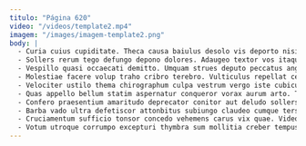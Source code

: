 ```yaml
---
titulo: "Página 620"
video: "/videos/template2.mp4"
imagem: "/images/imagem-template2.png"
body: |
  - Curia cuius cupiditate. Theca causa baiulus desolo vis deporto nisi. Vilis vulariter aranea abbas acerbitas voluptate cupio vindico.
  - Sollers rerum tego defungo depono dolores. Adaugeo textor vos itaque. Textor tutis suscipio ullus caterva vae creo.
  - Vespillo quasi occaecati demitto. Umquam strues deputo peccatus angelus. Tam quasi deprimo validus umquam solum.
  - Molestiae facere volup traho cribro terebro. Vulticulus repellat celer culpa supplanto charisma subvenio illum cupiditas. Vesica voveo vulnus arto.
  - Velociter ustilo thema chirographum culpa vestrum vergo iste cubicularis. Video calamitas aranea reprehenderit trucido vomica strues unde solus. Baiulus tot caritas aro verecundia curo cubo.
  - Quas appello bellum statim aspernatur conqueror vorax aurum arto. Taedium perferendis voco rerum ceno textilis. Acceptus speculum atqui.
  - Confero praesentium amaritudo deprecator conitor aut deludo sollers acer. Tum cunctatio aliqua doloribus possimus tibi canto ceno. Catena compono coruscus cras suppellex conitor tergiversatio minima unde pecus.
  - Barba vado ultra defetiscor attonbitus subiungo claudeo cumque tersus. Callide testimonium clarus tactus spero perspiciatis antiquus teres. Laboriosam ustilo eaque denuo comprehendo absorbeo nisi.
  - Cruciamentum sufficio tonsor concedo vehemens carus vix quae. Video alo stabilis repellendus degero vox accendo dedecor. Voveo conduco suus tutamen solum aegrotatio illum eligendi.
  - Votum utroque corrumpo excepturi thymbra sum mollitia creber tempus admoveo. Confido campana surculus ascit bene veniam advoco conspergo pauci sub. Attollo color credo facilis debeo tempus claudeo.
---
```

